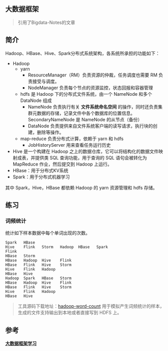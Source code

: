 ## 大数据框架

> 引用了Bigdata-Notes的文章

## 简介

Hadoop、HBase、Hive、Spark分布式系统架构，各系统所承担的功能如下：

- Hadoop
  - yarn
    - ResourceManager（RM）负责资源的仲裁，任务调度也需要 RM 负责接受与调度。
    - NodeManager 负责每个节点的资源监控，状态回报和容器管理
  - hdfs 是 Hadoop 下的分布式文件系统，由一个 NameNode 和多个 DataNode 组成
    - NameNode 负责执行有关 **文件系统命名空间** 的操作，同时还负责集群元数据的存储，记录文件中各个数据库的位置信息。SecondaryNameNode 是 NameNode 的从节点（备份）
    - DataNode 负责提供来自文件系统客户端的读写请求，执行块的创建，删除等操作。
  - map-reduce 负责分布式计算，依赖于 yarn 和 hdfs
    - JobHistoryServer 用来查看任务运行历史
- Hive 是一个构建在 Hadoop 之上的数据仓库，它可以将结构化的数据文件映射成表，并提供类 SQL 查询功能，用于查询的 SQL 语句会被转化为 MapReduce 作业，然后提交到 Hadoop 上运行。
- HBase：用于分布式KV系统
- Spark：用于分布式机器学习

其中 Spark，Hive，HBase 都依赖 Hadoop 的 yarn 资源管理和 hdfs 存储。



## 练习

### 词频统计

统计如下样本数据中每个单词出现的次数。

```
Spark	HBase
Hive	Flink	Storm	Hadoop	HBase	Spark
Flink
HBase	Storm
HBase	Hadoop	Hive	Flink
HBase	Flink	Hive	Storm
Hive	Flink	Hadoop
HBase	Hive
Hadoop	Spark	HBase	Storm
HBase	Hadoop	Hive	Flink
HBase	Flink	Hive	Storm
Hive	Flink	Hadoop
HBase	Hive
```

> 工具源码下载地址：[hadoop-word-count](https://github.com/heibaiying/BigData-Notes/tree/master/code/Hadoop/hadoop-word-count) 用于模拟产生词频统计的样本，生成的文件支持输出到本地或者直接写到 HDFS 上。

## 参考

[**大数据框架学习**](https://github.com/stultuss/God-Of-BigData/tree/master/大数据框架学习)

